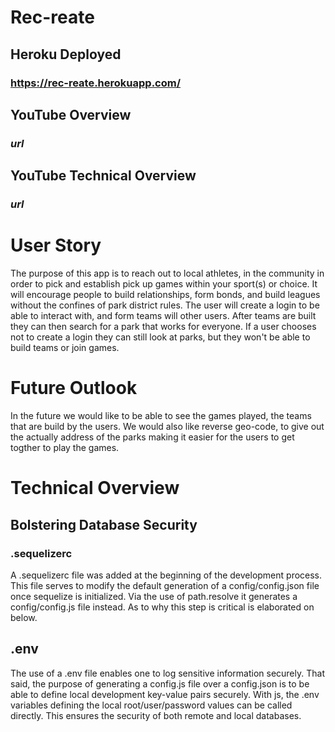 # Rec-reate

## Heroku Deployed
### https://rec-reate.herokuapp.com/

## YouTube Overview
### *url*

## YouTube Technical Overview
### *url*

# User Story

The purpose of this app is to reach out to local athletes, in the community in order to pick and establish pick up games within your sport(s) or choice. It will encourage people to build relationships, form bonds, and build leagues without the confines of park district rules. The user will create a login to be able to interact with, and form teams will other users. After teams are built they can then search for a park that works for everyone. If a user chooses not to create a login they can still look at parks, but they won't be able to build teams or join games. 

# Future Outlook
In the future we would like to be able to see the games played, the teams that are build by the users. We would also like reverse geo-code, to give out the actually address of the parks making it easier for the users to get togther to play the games. 

# Technical Overview

## Bolstering Database Security

### .sequelizerc
A .sequelizerc file was added at the beginning of the development process. This file serves to modify the default generation of a config/config.json file once sequelize is initialized. Via the use of path.resolve it generates a config/config.js file instead. As to why this step is critical is elaborated on below.

## .env
The use of a .env file enables one to log sensitive information securely. That said, the purpose of generating a config.js file over a config.json is to be able to define local development key-value pairs securely. With js, the .env variables defining the local root/user/password values can be called directly. This ensures the security of both remote and local databases. 